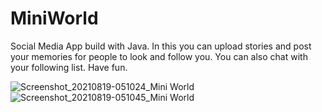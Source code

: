 # MiniWorld

Social Media App build with Java. In this you can upload stories and post your memories for people to look and follow you.
You can also chat with your following list. Have fun.

![Screenshot_20210819-051024_Mini World](https://user-images.githubusercontent.com/82268112/129985854-f2d326c5-93d9-4500-8ee8-86cc96bc192a.jpg)![Screenshot_20210819-051045_Mini World](https://user-images.githubusercontent.com/82268112/129985924-0182542f-564d-4b39-a185-3d2df4f7260e.jpg)


